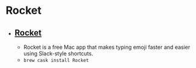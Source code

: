 # Rocket
- [Rocket](https://matthewpalmer.net/rocket/)
  - 
  - Rocket is a free Mac app that makes typing emoji faster and easier using Slack-style shortcuts.
  - `brew cask install Rocket`
